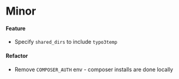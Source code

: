 # Minor

#### Feature

- Specify `shared_dirs` to include `typo3temp`

#### Refactor

- Remove `COMPOSER_AUTH` env - composer installs are done locally